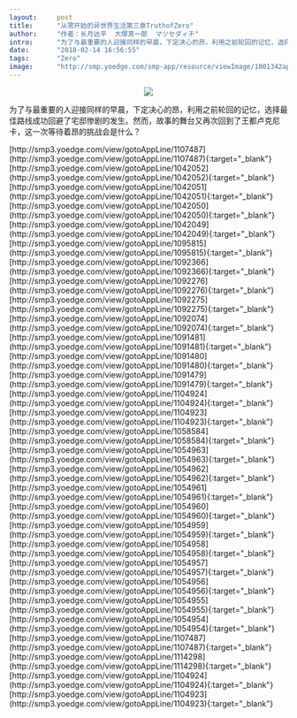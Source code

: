 ```yaml
---
layout:     post
title:      "从零开始的异世界生活第三章TruthofZero"
author:     "作者：长月达平  大塚真一郎  マツセダィチ"
intro:      "为了与最重要的人迎接同样的早晨，下定决心的昂，利用之前轮回的记忆，选择最佳路线成功回避了宅邸惨剧的发生。然而，故事的舞台又再次回到了王都卢克尼卡，这一次等待着昂的挑战会是什么？"
date:       "2018-02-14 16:56:55"
tags:       "Zero"
image:      "http://smp.yoedge.com/smp-app/resource/viewImage/1001342appline.png"
---
```

<div style="text-align: center">
<p><img src="http://smp.yoedge.com/smp-app/resource/viewImage/1001342appline.png"/></p>
</div>
<p class="post-meta">
<span>为了与最重要的人迎接同样的早晨，下定决心的昂，利用之前轮回的记忆，选择最佳路线成功回避了宅邸惨剧的发生。然而，故事的舞台又再次回到了王都卢克尼卡，这一次等待着昂的挑战会是什么？</span>
</p>
[http://smp3.yoedge.com/view/gotoAppLine/1107487](http://smp3.yoedge.com/view/gotoAppLine/1107487){:target="_blank"}
[http://smp3.yoedge.com/view/gotoAppLine/1042052](http://smp3.yoedge.com/view/gotoAppLine/1042052){:target="_blank"}
[http://smp3.yoedge.com/view/gotoAppLine/1042051](http://smp3.yoedge.com/view/gotoAppLine/1042051){:target="_blank"}
[http://smp3.yoedge.com/view/gotoAppLine/1042050](http://smp3.yoedge.com/view/gotoAppLine/1042050){:target="_blank"}
[http://smp3.yoedge.com/view/gotoAppLine/1042049](http://smp3.yoedge.com/view/gotoAppLine/1042049){:target="_blank"}
[http://smp3.yoedge.com/view/gotoAppLine/1095815](http://smp3.yoedge.com/view/gotoAppLine/1095815){:target="_blank"}
[http://smp3.yoedge.com/view/gotoAppLine/1092366](http://smp3.yoedge.com/view/gotoAppLine/1092366){:target="_blank"}
[http://smp3.yoedge.com/view/gotoAppLine/1092276](http://smp3.yoedge.com/view/gotoAppLine/1092276){:target="_blank"}
[http://smp3.yoedge.com/view/gotoAppLine/1092275](http://smp3.yoedge.com/view/gotoAppLine/1092275){:target="_blank"}
[http://smp3.yoedge.com/view/gotoAppLine/1092074](http://smp3.yoedge.com/view/gotoAppLine/1092074){:target="_blank"}
[http://smp3.yoedge.com/view/gotoAppLine/1091481](http://smp3.yoedge.com/view/gotoAppLine/1091481){:target="_blank"}
[http://smp3.yoedge.com/view/gotoAppLine/1091480](http://smp3.yoedge.com/view/gotoAppLine/1091480){:target="_blank"}
[http://smp3.yoedge.com/view/gotoAppLine/1091479](http://smp3.yoedge.com/view/gotoAppLine/1091479){:target="_blank"}
[http://smp3.yoedge.com/view/gotoAppLine/1104924](http://smp3.yoedge.com/view/gotoAppLine/1104924){:target="_blank"}
[http://smp3.yoedge.com/view/gotoAppLine/1104923](http://smp3.yoedge.com/view/gotoAppLine/1104923){:target="_blank"}
[http://smp3.yoedge.com/view/gotoAppLine/1058584](http://smp3.yoedge.com/view/gotoAppLine/1058584){:target="_blank"}
[http://smp3.yoedge.com/view/gotoAppLine/1054963](http://smp3.yoedge.com/view/gotoAppLine/1054963){:target="_blank"}
[http://smp3.yoedge.com/view/gotoAppLine/1054962](http://smp3.yoedge.com/view/gotoAppLine/1054962){:target="_blank"}
[http://smp3.yoedge.com/view/gotoAppLine/1054961](http://smp3.yoedge.com/view/gotoAppLine/1054961){:target="_blank"}
[http://smp3.yoedge.com/view/gotoAppLine/1054960](http://smp3.yoedge.com/view/gotoAppLine/1054960){:target="_blank"}
[http://smp3.yoedge.com/view/gotoAppLine/1054959](http://smp3.yoedge.com/view/gotoAppLine/1054959){:target="_blank"}
[http://smp3.yoedge.com/view/gotoAppLine/1054958](http://smp3.yoedge.com/view/gotoAppLine/1054958){:target="_blank"}
[http://smp3.yoedge.com/view/gotoAppLine/1054957](http://smp3.yoedge.com/view/gotoAppLine/1054957){:target="_blank"}
[http://smp3.yoedge.com/view/gotoAppLine/1054956](http://smp3.yoedge.com/view/gotoAppLine/1054956){:target="_blank"}
[http://smp3.yoedge.com/view/gotoAppLine/1054955](http://smp3.yoedge.com/view/gotoAppLine/1054955){:target="_blank"}
[http://smp3.yoedge.com/view/gotoAppLine/1054954](http://smp3.yoedge.com/view/gotoAppLine/1054954){:target="_blank"}
[http://smp3.yoedge.com/view/gotoAppLine/1107487](http://smp3.yoedge.com/view/gotoAppLine/1107487){:target="_blank"}
[http://smp3.yoedge.com/view/gotoAppLine/1114298](http://smp3.yoedge.com/view/gotoAppLine/1114298){:target="_blank"}
[http://smp3.yoedge.com/view/gotoAppLine/1104924](http://smp3.yoedge.com/view/gotoAppLine/1104924){:target="_blank"}
[http://smp3.yoedge.com/view/gotoAppLine/1104923](http://smp3.yoedge.com/view/gotoAppLine/1104923){:target="_blank"}


